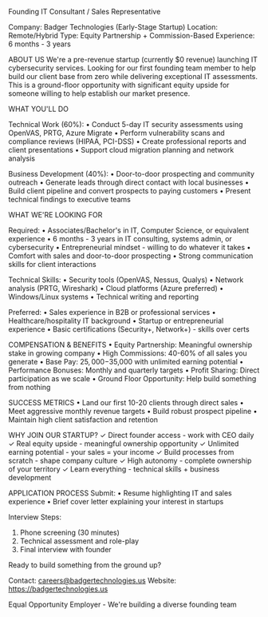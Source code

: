 Founding IT Consultant / Sales Representative

Company: Badger Technologies (Early-Stage Startup)
Location: Remote/Hybrid
Type: Equity Partnership + Commission-Based
Experience: 6 months - 3 years

ABOUT US
We're a pre-revenue startup (currently $0 revenue) launching IT cybersecurity services. Looking for our first founding team member to help build our client base from zero while delivering exceptional IT assessments. This is a ground-floor opportunity with significant equity upside for someone willing to help establish our market presence.

WHAT YOU'LL DO

Technical Work (60%):
• Conduct 5-day IT security assessments using OpenVAS, PRTG, Azure Migrate
• Perform vulnerability scans and compliance reviews (HIPAA, PCI-DSS)
• Create professional reports and client presentations
• Support cloud migration planning and network analysis

Business Development (40%):
• Door-to-door prospecting and community outreach
• Generate leads through direct contact with local businesses
• Build client pipeline and convert prospects to paying customers
• Present technical findings to executive teams

WHAT WE'RE LOOKING FOR

Required:
• Associates/Bachelor's in IT, Computer Science, or equivalent experience
• 6 months - 3 years in IT consulting, systems admin, or cybersecurity
• Entrepreneurial mindset - willing to do whatever it takes
• Comfort with sales and door-to-door prospecting
• Strong communication skills for client interactions

Technical Skills:
• Security tools (OpenVAS, Nessus, Qualys)
• Network analysis (PRTG, Wireshark)
• Cloud platforms (Azure preferred)
• Windows/Linux systems
• Technical writing and reporting

Preferred:
• Sales experience in B2B or professional services
• Healthcare/hospitality IT background
• Startup or entrepreneurial experience
• Basic certifications (Security+, Network+) - skills over certs

COMPENSATION & BENEFITS
• Equity Partnership: Meaningful ownership stake in growing company
• High Commissions: 40-60% of all sales you generate
• Base Pay: $25,000-$35,000 with unlimited earning potential
• Performance Bonuses: Monthly and quarterly targets
• Profit Sharing: Direct participation as we scale
• Ground Floor Opportunity: Help build something from nothing

SUCCESS METRICS
• Land our first 10-20 clients through direct sales
• Meet aggressive monthly revenue targets
• Build robust prospect pipeline
• Maintain high client satisfaction and retention

WHY JOIN OUR STARTUP?
✓ Direct founder access - work with CEO daily
✓ Real equity upside - meaningful ownership opportunity
✓ Unlimited earning potential - your sales = your income
✓ Build processes from scratch - shape company culture
✓ High autonomy - complete ownership of your territory
✓ Learn everything - technical skills + business development

APPLICATION PROCESS
Submit:
• Resume highlighting IT and sales experience
• Brief cover letter explaining your interest in startups

Interview Steps:
1. Phone screening (30 minutes)
2. Technical assessment and role-play
3. Final interview with founder

Ready to build something from the ground up?

Contact: careers@badgertechnologies.us
Website: https://badgertechnologies.us

Equal Opportunity Employer - We're building a diverse founding team
